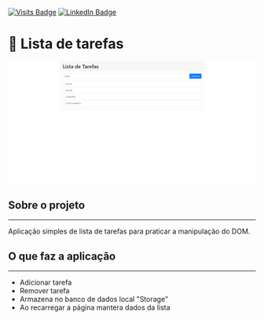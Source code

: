 [![Visits Badge](https://badges.pufler.dev/visits/braydoncoyer/braydoncoyer)]()
[![LinkedIn Badge](https://img.shields.io/badge/LinkedIn-Profile-informational?style=flat&logo=linkedin&logoColor=white&color=0D76A8)](https://www.linkedin.com/in/andr%C3%A9-matos-8ab5451aa)



# :blue_book: Lista de tarefas

![](Assets/lista.gif)


## Sobre o projeto

---
<p>
Aplicação simples de lista de tarefas para praticar a manipulação do DOM.
</p>


## O que faz a aplicação
---
* Adicionar tarefa
* Remover tarefa
* Armazena no banco de dados local "Storage"
* Ao recarregar a página mantera dados da lista



